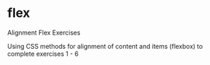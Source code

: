 # flex
Alignment Flex Exercises

Using CSS methods for alignment of content and items (flexbox) to complete exercises 1 - 6